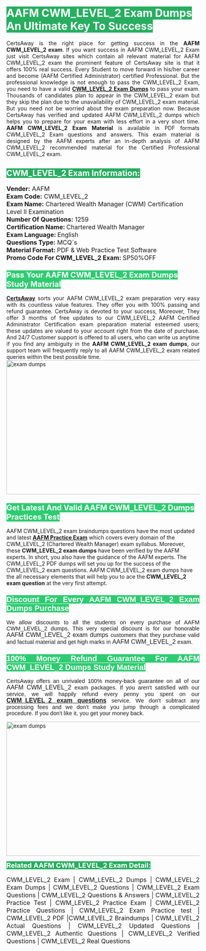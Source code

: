 <h1><span style="color:#ffffff"><strong><span style="background-color:#27ae60">AAFM CWM_LEVEL_2 Exam Dumps An Ultimate Key To Success</span></strong></span></h1> <div style="text-align:justify">CertsAway is the right place for getting success in the <strong>AAFM CWM_LEVEL_2 exam</strong>. If you want success in AAFM CWM_LEVEL_2 Exam just visit CertsAway sites which contain all relevant material for AAFM CWM_LEVEL_2 exam the prominent feature of CertsAway site is that it offers 100% real success. Every Student to move forward in his/her career and become (AAFM Certified Administrator) certified Professional. But the professional knowledge is not enough to pass the CWM_LEVEL_2 Exam, you need to have a valid <a href="https://www.certsaway.com/aafm/cwm_level_2-exam-dumps"><strong>CWM_LEVEL_2 Exam Dumps</strong></a> to pass your exam. Thousands of candidates plan to appear in the CWM_LEVEL_2 exam but they skip the plan due to the unavailability of CWM_LEVEL_2 exam material. But you need not be worried about the exam preparation now. Because CertsAway has verified and updated AAFM CWM_LEVEL_2 dumps which helps you to prepare for your exam with less effort in a very short time. <strong>AAFM CWM_LEVEL_2 Exam Material</strong> is available in PDF formats CWM_LEVEL_2 Exam questions and answers. This exam material is designed by the AAFM experts after an in-depth analysis of AAFM CWM_LEVEL_2 recommended material for the Certified Professional CWM_LEVEL_2 exam.</div> <h2 style="text-align:justify"><span style="color:#ffffff"><span style="background-color:#27ae60">CWM_LEVEL_2 Exam Information:</span></span></h2> <p><span style="font-size:16px"><strong>Vender:</strong> AAFM<br /> <strong>Exam Code:</strong> CWM_LEVEL_2<br /> <strong>Exam Name:</strong> Chartered Wealth Manager (CWM) Certification Level II Examination<br /> <strong>Number Of Questions:</strong> 1259<br /> <strong>Certification Name: </strong>Chartered Wealth Manager<br /> <strong>Exam Language: </strong>English<br /> <strong>Questions Type:</strong> MCQ`s<br /> <strong>Material Format: </strong>PDF & Web Practice Test Software<br /> <strong>Promo Code For CWM_LEVEL_2 Exam: </strong>SP50%OFF</span></p> <h3><span style="font-size:20px"><span style="color:#ffffff"><strong><span style="background-color:#2ecc71">Pass Your AAFM CWM_LEVEL_2 Exam Dumps Study Material</span></strong></span></span></h3> <div style="text-align:justify"><a href=" https://www.certsaway.com/"><strong>CertsAway</strong></a> sorts your AAFM CWM_LEVEL_2 exam preparation very easy with its countless value features. They offer you with 100% passing and refund guarantee. CertsAway is devoted to your success, Moreover, They offer 3 months of free updates to our CWM_LEVEL_2 AAFM Certified Administrator Certification exam preparation material esteemed users; these updates are valued to your account right from the date of purchase. And 24/7 Customer support is offered to all users, who can write us anytime if you find any ambiguity in the <strong>AAFM CWM_LEVEL_2 exam dumps</strong>, our support team will frequently reply to all AAFM CWM_LEVEL_2 exam related queries within the best possible time.</div> <div style="text-align:justify"> </div> <div style="text-align:justify"><a href="https://www.certsaway.com/aafm/cwm_level_2-exam-dumps" rel="no-follow"><img alt="exam dumps" src="https://www.certcollections.com/uploads/content/certsaway.png" style="height:350px; width:750px" /></a></div> <h3><span style="font-size:20px"><span style="color:#ffffff"><strong><span style="background-color:#2ecc71">Get Latest And Valid AAFM CWM_LEVEL_2 Dumps Practices Test</span></strong></span></span></h3> <p>AAFM CWM_LEVEL_2 exam braindumps questions have the most updated and latest <a href="https://www.certsaway.com/aafm-questions"><strong>AAFM Practice Exam</strong></a> which covers every domain of the CWM_LEVEL_2 (Chartered Wealth Manager) exam syllabus. Moreover, these <strong>CWM_LEVEL_2 exam dumps</strong> have been verified by the AAFM experts. In short, you also have the guidance of the AAFM experts. The CWM_LEVEL_2 PDF dumps will set you up for the success of the CWM_LEVEL_2 exam questions. AAFM CWM_LEVEL_2 exam dumps have the all necessary elements that will help you to ace the <strong>CWM_LEVEL_2 exam question</strong> at the very first attempt.</p> <h3 style="text-align:justify"><span style="font-size:20px"><span style="color:#ffffff"><strong><span style="font-family:Calibri,sans-serif"><span style="background-color:#2ecc71">Discount For Every </span><span style="background-color:#2ecc71">AAFM CWM_LEVEL_2 Exam</span><span style="background-color:#2ecc71"> Dumps Purchase</span></span></strong></span></span></h3> <div style="text-align:justify"> <p><span style="font-size:11pt"><span style="font-family:Calibri,sans-serif">We allow discounts to all the students on every purchase of AAFM CWM_LEVEL_2 dumps. This very special discount is for our honorable <span style="font-size:12.0pt"><span style="background-color:white">AAFM CWM_LEVEL_2 exam dumps </span></span>customers that they purchase valid and factual material and get high marks in <span style="font-size:12.0pt"><span style="background-color:white">AAFM CWM_LEVEL_2 </span></span>exam. </span></span></p> <h3><span style="font-size:20px"><span style="color:#ffffff"><strong><span style="font-family:Calibri,sans-serif"><span style="background-color:#2ecc71">100% Money Refund Guarantee For </span><span style="background-color:#2ecc71">AAFM CWM_LEVEL_2 Dumps Study Material</span></span></strong></span></span></h3> <p><span style="font-size:11pt"><span style="font-family:Calibri,sans-serif">CertsAway offers an unrivaled 100% money-back guarantee on all of our <span style="font-size:12.0pt"><span style="background-color:white">AAFM CWM_LEVEL_2 </span></span>exam packages. If you aren't satisfied with our service, we will happily refund every penny you spent on our <span style="font-size:12.0pt"><span style="background-color:white"><a href="https://www.certsaway.com/aafm/cwm_level_2-exam-dumps"><strong>CWM_LEVEL_2 exam questions</strong></a> </span></span>service. We don't subtract any processing fees and we don't make you jump through a complicated procedure. If you don't like it, you get your money back.</span></span></p> <p><a href="https://www.certsaway.com/aafm/cwm_level_2-exam-dumps" rel="no-follow"><img alt="exam dumps" src="https://www.certcollections.com/uploads/content/certsaway_(2)2.png" style="height:350px; width:750px" /></a></p> <p><span style="color:#ffffff"><strong><span style="font-size:18px"><span style="background-color:#27ae60">Related AAFM CWM_LEVEL_2 Exam Detail:</span></span></strong></span><br /> <br /> <span style="font-size:16px">CWM_LEVEL_2 Exam | CWM_LEVEL_2 Dumps | CWM_LEVEL_2 Exam Dumps | CWM_LEVEL_2 Questions | CWM_LEVEL_2 Exam Questions | CWM_LEVEL_2 Questions & Answers | CWM_LEVEL_2 Practice Test | CWM_LEVEL_2 Practice Exam | CWM_LEVEL_2 Practice Questions | CWM_LEVEL_2 Exam Practice test | CWM_LEVEL_2 PDF |CWM_LEVEL_2 Braindumps | CWM_LEVEL_2 Actual Questions | CWM_LEVEL_2 Updated Questions | CWM_LEVEL_2 Authentic Questions | CWM_LEVEL_2 Verified Questions | CWM_LEVEL_2 Real Questions</span></p> </div>
